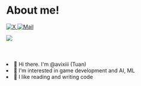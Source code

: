 # About me!

<p>
  <a title="@avixiii" href="https://twitter.com/intent/follow?screen_name=avixiii_">
     <img alt="X" src="https://img.shields.io/badge/AVIXIII-14171A?style=flat-square&logo=x&logoColor=white"/>
  </a>
  <a title="@avixiii@gmail.com" href="mailto: contact@avixiii.com" target="_blank">
    <img alt="Mail" src="https://img.shields.io/badge/-Gmail-F14236?style=flat-square&logo=gmail&logoColor=white" />
  </a>
</p>

<p>
  <a title="@avixiii" href="https://www.youtube.com/@avixiii" target="_blank">
    <img style="margin-bottom: 40px;" src="https://img.shields.io/youtube/channel/subscribers/UCfSwRNq0Rsm3v3zztAfRYiw?style=social"  />
  </a>
</p>

<li>👋 Hi there. I'm @avixiii (Tuan)</li>
<li>👀 I'm interested in game development and AI, ML</li>
<li>🧡 I like reading and writing code</li>
